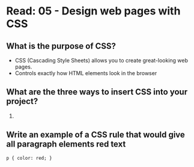 # Read: 05 - Design web pages with CSS

## What is the purpose of CSS?

* CSS (Cascading Style Sheets) allows you to create great-looking web pages.
* Controls exactly how HTML elements look in the browser

## What are the three ways to insert CSS into your project?

1. 

## Write an example of a CSS rule that would give all paragraph elements red text

`p {
    color: red;
}`